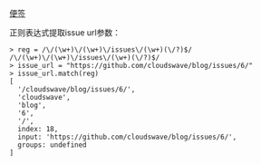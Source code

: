 [便签](https://github.com/cloudswave/blog/issues/7)

正则表达式提取issue url参数：
```
> reg = /\/(\w+)\/(\w+)\/issues\/(\w+)(\/?)$/
/\/(\w+)\/(\w+)\/issues\/(\w+)(\/?)$/
> issue_url = "https://github.com/cloudswave/blog/issues/6/"
> issue_url.match(reg)
[
  '/cloudswave/blog/issues/6/',
  'cloudswave',
  'blog',
  '6',
  '/',
  index: 18,
  input: 'https://github.com/cloudswave/blog/issues/6/',
  groups: undefined
]
```